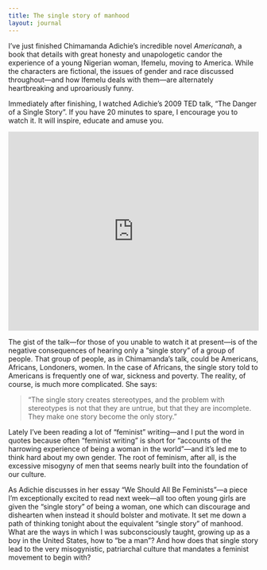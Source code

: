 ```yaml
---
title: The single story of manhood
layout: journal
---
```


I’ve just finished Chimamanda Adichie’s incredible novel _Americanah_, a book
that details with great honesty and unapologetic candor the experience of a
young Nigerian woman, Ifemelu, moving to America. While the characters are
fictional, the issues of gender and race discussed throughout—and how Ifemelu
deals with them—are alternately heartbreaking and uproariously funny.

Immediately after finishing, I watched Adichie’s 2009 TED talk, “The Danger of a
Single Story”. If you have 20 minutes to spare, I encourage you to watch it. It
will inspire, educate and amuse you.

<iframe src="https://embed.ted.com/talks/chimamanda_adichie_the_danger_of_a_single_story" width="100%" height="400" frameborder="0" scrolling="no" webkitAllowFullScreen mozallowfullscreen allowFullScreen></iframe>

The gist of the talk—for those of you unable to watch it at present—is of the
negative consequences of hearing only a “single story” of a group of people.
That group of people, as in Chimamanda’s talk, could be Americans, Africans,
Londoners, women. In the case of Africans, the single story told to Americans is
frequently one of war, sickness and poverty. The reality, of course, is much
more complicated. She says:

> “The single story creates stereotypes, and the problem with stereotypes is not
> that they are untrue, but that they are incomplete. They make one story become
> the only story.”

Lately I’ve been reading a lot of “feminist” writing—and I put the word in
quotes because often “feminist writing” is short for “accounts of the harrowing
experience of being a woman in the world”—and it’s led me to think hard about my
own gender. The root of feminism, after all, is the excessive misogyny of men
that seems nearly built into the foundation of our culture.

As Adichie discusses in her essay “We Should All Be Feminists”—a piece I’m
exceptionally excited to read next week—all too often young girls are given the
“single story” of being a woman, one which can discourage and dishearten when
instead it should bolster and motivate. It set me down a path of thinking
tonight about the equivalent “single story” of manhood. What are the ways in
which I was subconsciously taught, growing up as a boy in the United States, how
to “be a man”? And how does that single story lead to the very misogynistic,
patriarchal culture that mandates a feminist movement to begin with?
